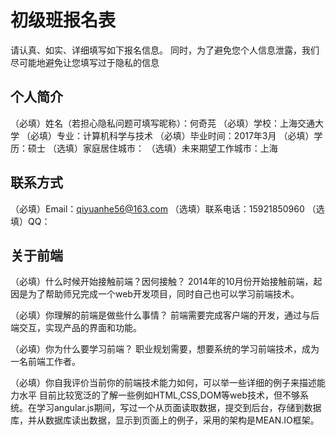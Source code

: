 # 初级班报名表

请认真、如实、详细填写如下报名信息。
同时，为了避免您个人信息泄露，我们尽可能地避免让您填写过于隐私的信息

## 个人简介

（必填）姓名（若担心隐私问题可填写昵称）：何奇芫
（必填）学校：上海交通大学
（必填）专业：计算机科学与技术
（必填）毕业时间：2017年3月
（必填）学历：硕士
（选填）家庭居住城市：
（选填）未来期望工作城市：上海

## 联系方式

（必填）Email：qiyuanhe56@163.com
（选填）联系电话：15921850960
（选填）QQ：

## 关于前端

（必填）什么时候开始接触前端？因何接触？
2014年的10月份开始接触前端，起因是为了帮助师兄完成一个web开发项目，同时自己也可以学习前端技术。

（必填）你理解的前端是做些什么事情？
前端需要完成客户端的开发，通过与后端交互，实现产品的界面和功能。

（必填）你为什么要学习前端？
职业规划需要，想要系统的学习前端技术，成为一名前端工作者。

（必填）你自我评价当前你的前端技术能力如何，可以举一些详细的例子来描述能力水平
目前比较宽泛的了解一些例如HTML,CSS,DOM等web技术，但不够系统。在学习angular.js期间，写过一个从页面读取数据，提交到后台，存储到数据库，并从数据库读出数据，显示到页面上的例子，采用的架构是MEAN.IO框架。
